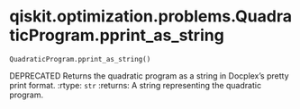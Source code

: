 # qiskit.optimization.problems.QuadraticProgram.pprint\_as\_string

`QuadraticProgram.pprint_as_string()`

DEPRECATED Returns the quadratic program as a string in Docplex’s pretty print format. :rtype: `str` :returns: A string representing the quadratic program.
